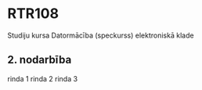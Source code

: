 # RTR108
Studiju kursa Datormācība (speckurss) elektroniskā klade
## 2. nodarbība
rinda 1
rinda 2
rinda 3

